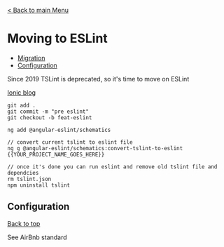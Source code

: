 [< Back to main Menu](https://github.com/gsoulie/Mobile-App-Development/blob/master/angular-formation.md)    

# Moving to ESLint

* [Migration](#migration)      
* [Configuration](#configuration)           

Since 2019 TSLint is deprecated, so it's time to move on ESLint

[Ionic blog](https://ionicframework.com/blog/eslint-for-ionic-angular/)       

````
git add .
git commit -m "pre eslint"
git checkout -b feat-eslint

ng add @angular-eslint/schematics

// convert current tslint to eslint file
ng g @angular-eslint/schematics:convert-tslint-to-eslint {{YOUR_PROJECT_NAME_GOES_HERE}}

// once it's done you can run eslint and remove old tslint file and dependcies
rm tslint.json
npm uninstall tslint
````
## Configuration
[Back to top](#moving-to-eslint)

See AirBnb standard

